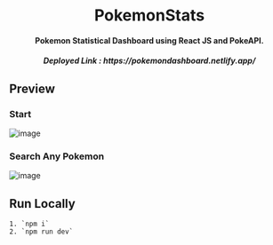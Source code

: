 <div>
  <h1 align="center"> PokemonStats </h1>
  <h4 align="center">Pokemon Statistical Dashboard using React JS and PokeAPI.</h4>
  <h5 align="center">Deployed Link : https://pokemondashboard.netlify.app/</h5>
</div>

## Preview
### Start
![image](https://user-images.githubusercontent.com/56268987/172546921-f486e5c4-01da-419a-a589-12b4e0640105.png)

### Search Any Pokemon
![image](https://user-images.githubusercontent.com/56268987/172547181-00a8cbc3-926b-4e52-8b8a-2ed8ed889eb0.png)


## Run Locally
    1. `npm i`
    2. `npm run dev`
